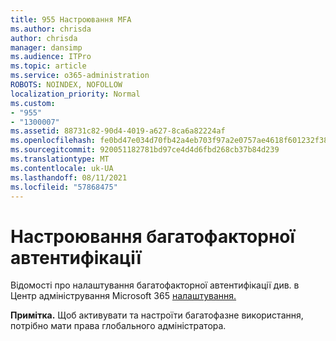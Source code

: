 ```yaml
---
title: 955 Настроювання MFA
ms.author: chrisda
author: chrisda
manager: dansimp
ms.audience: ITPro
ms.topic: article
ms.service: o365-administration
ROBOTS: NOINDEX, NOFOLLOW
localization_priority: Normal
ms.custom:
- "955"
- "1300007"
ms.assetid: 88731c82-90d4-4019-a627-8ca6a82224af
ms.openlocfilehash: fe0bd47e034d70fb42a4eb703f97a2e0757ae4618f601232f385346954389f86
ms.sourcegitcommit: 920051182781bd97ce4d4d6fbd268cb37b84d239
ms.translationtype: MT
ms.contentlocale: uk-UA
ms.lasthandoff: 08/11/2021
ms.locfileid: "57868475"
---
```

# <a name="configure-multifactor-authentication"></a>Настроювання багатофакторної автентифікації

Відомості про налаштування [](https://docs.microsoft.com/microsoft-365/admin/security-and-compliance/set-up-multi-factor-authentication) багатофакторної автентифікації див. в Центр адміністрування Microsoft 365 [налаштування.](https://admin.microsoft.com/AdminPortal/Home?ref=/modernonboarding/mfasetupguide)

**Примітка.** Щоб активувати та настроїти багатофазне використання, потрібно мати права глобального адміністратора.
